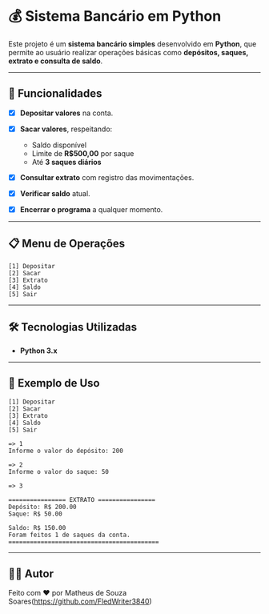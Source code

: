 # 💰 Sistema Bancário em Python

Este projeto é um **sistema bancário simples** desenvolvido em **Python**, que permite ao usuário realizar operações básicas como **depósitos, saques, extrato e consulta de saldo**.

---

## 🚀 Funcionalidades

* [x] **Depositar valores** na conta.
* [x] **Sacar valores**, respeitando:

  * Saldo disponível
  * Limite de **R\$500,00** por saque
  * Até **3 saques diários**
* [x] **Consultar extrato** com registro das movimentações.
* [x] **Verificar saldo** atual.
* [x] **Encerrar o programa** a qualquer momento.

---

## 📋 Menu de Operações

```text
[1] Depositar
[2] Sacar
[3] Extrato
[4] Saldo
[5] Sair
```

---

## 🛠️ Tecnologias Utilizadas

* **Python 3.x**

---

## 📖 Exemplo de Uso

```text
[1] Depositar
[2] Sacar
[3] Extrato
[4] Saldo
[5] Sair

=> 1
Informe o valor do depósito: 200

=> 2
Informe o valor do saque: 50

=> 3

================ EXTRATO ================
Depósito: R$ 200.00
Saque: R$ 50.00

Saldo: R$ 150.00
Foram feitos 1 de saques da conta.
==========================================
```

---

## 👨‍💻 Autor

Feito com ❤️ por Matheus de Souza Soares(https://github.com/FledWriter3840)


